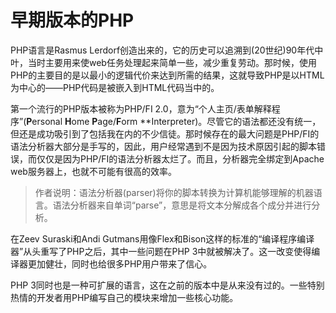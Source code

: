 # 早期版本的PHP

PHP语言是Rasmus Lerdorf创造出来的，它的历史可以追溯到(20世纪)90年代中叶，当时主要用来使web任务处理起来简单一些，减少重复劳动。那时候，使用PHP的主要目的是以最小的逻辑代价来达到所需的结果，这就导致PHP是以HTML为中心的——PHP代码是被嵌入到HTML代码当中的。

第一个流行的PHP版本被称为PHP/FI 2.0，意为“个人主页/表单解释程序”(**P**ersonal **H**ome **P**age/**F**orm **Interpreter)。尽管它的语法都还没有统一，但还是成功吸引到了包括我在内的不少信徒。那时候存在的最大问题是PHP/FI的语法分析器大部分是手写的，因此，用户经常遇到不是因为技术原因引起的脚本错误，而仅仅是因为PHP/FI的语法分析器太烂了。而且，分析器完全绑定到Apache web服务器上，也就不可能有很高的效率。

> 作者说明：语法分析器(parser)将你的脚本转换为计算机能够理解的机器语言。语法分析器来自单词“parse”，意思是将文本分解成各个成分并进行分析。

在Zeev Suraski和Andi Gutmans用像Flex和Bison这样的标准的“编译程序编译器”从头重写了PHP之后，其中一些问题在PHP 3中就被解决了。这一改变使得编译器更加健壮，同时也给很多PHP用户带来了信心。

PHP 3同时也是一种可扩展的语言，这在之前的版本中是从来没有过的。一些特别热情的开发者用PHP编写自己的模块来增加一些核心功能。

